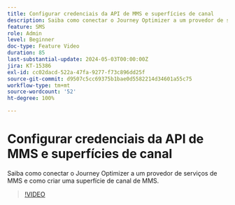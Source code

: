 ```yaml
---
title: Configurar credenciais da API de MMS e superfícies de canal
description: Saiba como conectar o Journey Optimizer a um provedor de serviços de MMS e como criar uma superfície de canal de MMS.
feature: SMS
role: Admin
level: Beginner
doc-type: Feature Video
duration: 85
last-substantial-update: 2024-05-03T00:00:00Z
jira: KT-15386
exl-id: cc02dacd-522a-47fa-9277-f73c896dd25f
source-git-commit: d9507c5cc69375b1bae0d5582214d34601a55c75
workflow-type: tm+mt
source-wordcount: '52'
ht-degree: 100%

---
```


# Configurar credenciais da API de MMS e superfícies de canal

Saiba como conectar o Journey Optimizer a um provedor de serviços de MMS e como criar uma superfície de canal de MMS.

>[!VIDEO](https://video.tv.adobe.com/v/3438051/?learn=on&captions=por_br)
